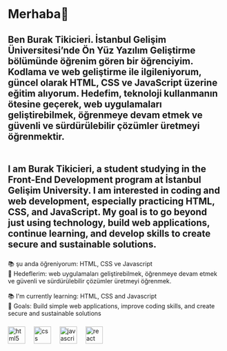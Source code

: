 <h1 align="left">Merhaba👋</h1>

###

<h2 align="left">Ben Burak Tikicieri. İstanbul Gelişim Üniversitesi’nde Ön Yüz Yazılım Geliştirme bölümünde öğrenim gören bir öğrenciyim. Kodlama ve web geliştirme ile ilgileniyorum, güncel olarak HTML, CSS ve JavaScript üzerine eğitim alıyorum. Hedefim, teknoloji kullanmanın ötesine geçerek, web uygulamaları geliştirebilmek, öğrenmeye devam etmek ve güvenli ve sürdürülebilir çözümler üretmeyi öğrenmektir.<br><br><br>I am Burak Tikicieri, a student studying in the Front-End Development program at İstanbul Gelişim University. I am interested in coding and web development, especially practicing HTML, CSS, and JavaScript. My goal is to go beyond just using technology, build web applications, continue learning, and develop skills to create secure and sustainable solutions.</h2>

###

<p align="left">📚 şu anda öğreniyorum: HTML, CSS ve Javascript<br> 🎯 Hedeflerim:  web uygulamaları geliştirebilmek, öğrenmeye devam etmek ve güvenli ve sürdürülebilir çözümler üretmeyi öğrenmek.<br><br>📚 I'm currently learning:  HTML, CSS and Javascript<br> 🎯 Goals: Build simple web applications, improve coding skills, and create secure and sustainable solutions</p>

###

<div align="left">
  <img src="https://cdn.jsdelivr.net/gh/devicons/devicon/icons/html5/html5-original.svg" height="40" alt="html5 logo"  />
  <img width="12" />
  <img src="https://cdn.jsdelivr.net/gh/devicons/devicon/icons/css3/css3-original.svg" height="40" alt="css logo"  />
  <img width="12" />
  <img src="https://cdn.jsdelivr.net/gh/devicons/devicon/icons/javascript/javascript-original.svg" height="40" alt="javascript logo"  />
  <img width="12" />
  <img src="https://cdn.jsdelivr.net/gh/devicons/devicon/icons/react/react-original.svg" height="40" alt="react logo"  />
</div>

###

<script type="module">
import { PacmanRenderer } from 'https://cdn.jsdelivr.net/npm/pacman-contribution-graph/dist/pacman-contribution-graph.min.js';
const pr = new PacmanRenderer({
    platform: 'github',
    username: 'buraktkcr',
    canvas: document.getElementById('canvas'),
    outputFormat: 'canvas',
    gameTheme: 'github'
});
pr.start();
</script>

###
